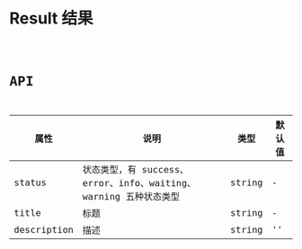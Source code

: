 # Result 结果

<code src="./demos/index.tsx" />

# API

| 属性        | 说明                                                             | 类型   | 默认值 |
| ----------- | ---------------------------------------------------------------- | ------ | ------ |
| status      | 状态类型，有 success、error、info、waiting、warning 五种状态类型 | string | -      |
| title       | 标题                                                             | string | -      |
| description | 描述                                                             | string | ''     |
